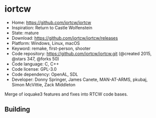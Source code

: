 # iortcw

- Home: https://github.com/iortcw/iortcw
- Inspiration: Return to Castle Wolfenstein
- State: mature
- Download: https://github.com/iortcw/iortcw/releases
- Platform: Windows, Linux, macOS
- Keyword: remake, first-person, shooter
- Code repository: https://github.com/iortcw/iortcw.git (@created 2015, @stars 347, @forks 50)
- Code language: C, C++
- Code license: GPL-3.0
- Code dependency: OpenAL, SDL
- Developer: Donny Springer, James Canete, MAN-AT-ARMS, pkubaj, Simon McVittie, Zack Middleton

Merge of ioquake3 features and fixes into RTCW code bases.

## Building
